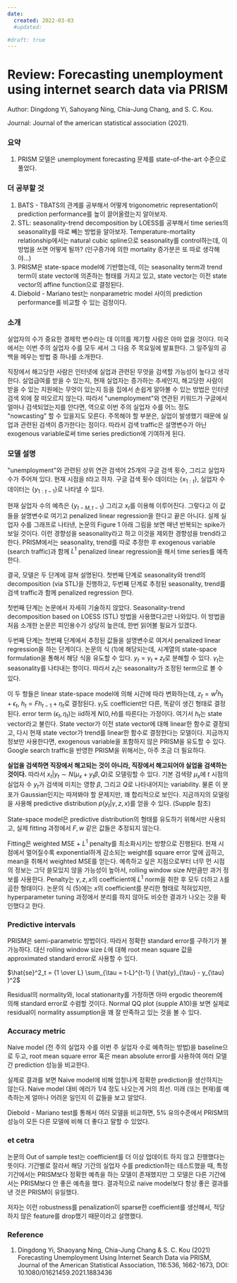 ```yaml
---
date:
  created: 2022-03-03
  #updated:

#draft: true
---
```


# Review: Forecasting unemployment using internet search data via PRISM
Author: Dingdong Yi, Sahoyang Ning, Chia-Jung Chang, and S. C. Kou.

Journal: Journal of the american statistical association (2021).

### 요약
1. PRISM 모델은 unemployment forecasting 문제를 state-of-the-art 수준으로 풀었다.

### 더 공부할 것
1. BATS - TBATS의 관계를 공부해서 어떻게 trigonometric representation이 prediction performance를 높이 끌어올렸는지 알아보자.
2. STL: seasonality-trend decomposition by LOESS를 공부해서 time series의 seasonality를 따로 빼는 방법을 알아보자. Temperature-mortality relationship에서는 natural cubic spline으로 seasonality를 control하는데, 이 방법을 쓰면 어떻게 될까? (인구증가에 의한 mortality 증가분은 또 따로 생각해야...)
3. PRISM은 state-space model에 기반했는데, 이는 seasonality term과 trend term이 state vector에 의존하는 형태를 가지고 있고, state vector는 이전 state vector의 affine function으로 결정된다.
4. Diebold - Mariano test는 nonparametric model 사이의 prediction performance를 비교할 수 있는 검정이다.

### 소개
실업자의 수가 중요한 경제학 변수라는 데 이의를 제기할 사람은 아마 없을 것이다. 미국에서는 이번 주의 실업자 수를 모두 세서 그 다음 주 목요일에 발표한다. 그 일주일의 공백을 메우는 방법 중 하나를 소개한다.

직장에서 해고당한 사람은 인터넷에 실업과 관련된 무엇을 검색할 가능성이 높다고 생각한다.
실업급여를 받을 수 있는지, 현재 실업자는 증가하는 추세인지, 해고당한 사람이 받을 수 있는 지원에는 무엇이 있는지 등을 집에서 손쉽게 알아볼 수 있는 방법은 인터넷 검색 외에 잘 떠오르지 않는다.
따라서 "unemployment"와 연관된 키워드가 구글에서 얼마나 검색되었는지를 안다면,
역으로 이번 주의 실업자 수를 어느 정도 "nowcasting" 할 수 있을지도 모른다.
주목해야 할 부분은, 실업이 발생했기 때문에 실업과 관련된 검색이 증가한다는 점이다.
따라서 검색 traffic은 설명변수가 아닌 exogenous variable로써 time series prediction에 기여하게 된다.


### 모델 설명
"unemployment"와 관련된 상위 연관 검색어 25개의 구글 검색 횟수, 그리고 실업자 수가 주어져 있다.
현재 시점을 $t$라고 하자. 구글 검색 횟수 데이터는 $\{ x_{1:t} \}$, 실업자 수 데이터는 $\{y_{1:t-1} \}$로 나타낼 수 있다.

현재 실업자 수의 예측은 $\{ y_{t-M, t-1} \}$ 그리고 $x_t$를 이용해 이루어진다. 그렇다고 이 값들을 설명변수로 여기고 penalized linear regression을 한다고 끝은 아니다. 실제 실업자 수를 그래프로 나타낸, 논문의 Figure 1 아래 그림을 보면 매년 반복되는 spike가 보일 것이다. 이런 경향성을 seasonality라고 하고 이것을 제외한 경향성을 trend라고 한다. PRISM에서는 seasonality, trend를 따로 추정한 후 exogenous variable (search traffic)과 함께 $L^1$ penalized linear regression을 해서 time series를 예측한다.

결국, 모델은 두 단계에 걸쳐 설명된다. 첫번째 단계로 seasonality와 trend의 decomposition (via STL)을 진행하고, 두번째 단계로 추정된 seasonality, trend를 검색 traffic과 함께 penalized regression 한다.

첫번째 단계는 논문에서 자세히 기술하지 않았다. Seasonality-trend decomposition based on LOESS (STL) 방법을 사용했다고만 나와있다. 이 방법을 처음 소개한 논문은 피인용수가 상당히 높은데, 한번 읽어볼 필요가 있겠다.

두번째 단계는 첫번째 단계에서 추정된 값들을 설명변수로 여겨서 penalized linear regression을 하는 단계이다. 논문의 식 (1)에 해당되는데, 시계열의 state-space formulation을 통해서 해당 식을 유도할 수 있다. 
$y_t = \gamma_t + z_t$로 분해할 수 있다. $\gamma_t$는 seasonality를 나타내는 항이다. 따라서 $z_t$는 seasonality가 조정된 term으로 볼 수 있다. 

이 두 항들은 linear state-space model에 의해 시간에 따라 변화하는데, $z_t = w^t h_t + \epsilon_t$, $h_t = F h_{t-1} + \eta_t$로 결정된다. $\gamma_t$도 coefficient만 다른, 똑같이 생긴 형태로 결정된다. error term ($\epsilon_t, \eta_t$)는 iid하게 $N(0, H)$를 따른다는 가정이다. 여기서 $h_t$는 state vector라고 불린다. State vector가 이전 state vector에 대해 linear한 함수로 결정되고, 다시 현재 state vector가 trend를 linear한 함수로 결정한다는 모델이다. 
지금까지 정보만 사용한다면, exogenous variable을 포함하지 않은 PRISM을 유도할 수 있다. Google search traffic을 반영한 PRISM을 위해서는, 아주 조금 더 필요하다.

**실업을 검색하면 직장에서 해고되는 것이 아니라, 직장에서 해고되어야 실업을 검색하는 것이다.** 따라서 $x_t \lvert y_t \sim N(\mu_x + y_t \beta, Q)$로 모델링할 수 있다. 
기본 검색량 $\mu_x$에 $t$ 시점의 실업자 수 $y_t$가 검색에 미치는 영향 $\beta$, 그리고 $Q$로 나타내어지는 variability. 물론 이 분포가 Gaussian인지는 따져봐야 할 문제지만, 꽤 합리적으로 보인다. 지금까지의 모델링을 사용해 predictive distribution $p(y_t \lvert \gamma, z, x)$를 얻을 수 있다. (Supple 참조)

State-space model은 predictive distribution의 형태를 유도하기 위해서만 사용되고, 실제 fitting 과정에서 $F, w$ 같은 값들은 추정되지 않는다.

Fitting은 weighted MSE + $L^1$ penalty를 최소화시키는 방향으로 진행된다. 
현재 시점에서 멀어질수록 exponential하게 감소되는 weight를 square error 앞에 곱하고, 
mean을 취해서 weighted MSE를 얻는다. 
예측하고 싶은 지점으로부터 너무 먼 시점의 정보는 그닥 쓸모있지 않을 가능성이 높아서, rolling window size $N$만큼만 과거 정보를 사용한다.
Penalty는 $\gamma, z, x$의 coefficient에 $L^1$ norm을 취한 후 모두 더하고 $\lambda$를 곱한 형태이다.
논문의 식 (5)에는 $x$의 coefficient를 분리한 형태로 적혀있지만, hyperparameter tuning 과정에서 분리를 하지 않아도 비슷한 결과가 나오는 것을 확인했다고 한다.

### Predictive intervals
PRISM은 semi-parametric 방법이다. 따라서 정확한 standard error를 구하기가 불가능하다. 대신 rolling window size $L$에 대해 root mean square 값을 approximated standard error로 사용할 수 있다. 

$\hat{se}^2_t = {1 \over L} \sum_{\tau = t-L}^{t-1} ( \hat{y}_{\tau} - y_{\tau} )^2$

Residual의 normality와, local stationarity를 가정하면 아마 ergodic theorem에 의해 standard error로 수렴할 것이다. Normal QQ plot (supple A10)을 보면 실제로 residual이 normality assumption을 꽤 잘 만족하고 있는 것을 볼 수 있다.

### Accuracy metric
Naive model (전 주의 실업자 수를 이번 주 실업자 수로 예측하는 방법)을 baseline으로 두고, root mean square error 혹은 mean absolute error를 사용하여 여러 모델 간 prediction 성능을 비교한다.

실제로 결과를 보면 Naive model에 비해 엄청나게 정확한 prediction을 생산하지는 않는다. Naive model 대비 에러가 1/4 정도 나오는게 거의 최선. 미래 (또는 현재)를 예측하는게 얼마나 어려운 일인지 이 값들을 보고 알았다.

Diebold - Mariano test를 통해서 여러 모델을 비교하면, 5% 유의수준에서 PRISM의 성능이 모든 다른 모델에 비해 더 좋다고 말할 수 있었다.

### et cetra
논문의 Out of sample test는 coefficient를 더 이상 업데이트 하지 않고 진행했다는 뜻이다.
기간별로 잘라서 해당 기간의 실업자 수를 prediction하는 테스트했을 때, 
특정 기간에서는 PRISM보다 정확한 예측을 하는 모델이 존재했지만 
그 모델은 다른 기간에서는 PRISM보다 안 좋은 예측을 했다.
결과적으로 naive model보다 항상 좋은 결과를 낸 것은 PRISM이 유일했다.

저자는 이런 robustness를 penalization이 sparse한 coefficient를 생산해서,
적당하지 않은 feature를 drop했기 때문이라고 설명했다.

### Reference
1. Dingdong Yi, Shaoyang Ning, Chia-Jung Chang & S. C. Kou (2021) Forecasting Unemployment Using Internet Search Data via PRISM, Journal of the American Statistical Association, 116:536, 1662-1673, DOI: 10.1080/01621459.2021.1883436